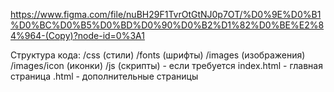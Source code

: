 https://www.figma.com/file/nuBH29F1TvrOtGtNJ0p7OT/%D0%9E%D0%B1%D0%BC%D0%B5%D0%BD%D0%90%D0%B2%D1%82%D0%BE%E2%84%964-(Copy)?node-id=0%3A1

Структура кода:
/css (стили)
/fonts (шрифты)
/images (изображения)
/images/icon (иконки)
/js (скрипты) - если требуется
index.html - главная страница
.html - дополнительные страницы